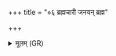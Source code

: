 +++
title = "०६ ब्रह्मचारी जनयन् ब्रह्म"

+++
<details><summary>मूलम् (GR)</summary>

ब्रह्मचारी जनयन् ब्रह्म-  
-अपो लोकं प्रजापतिं  
परमेष्ठिणं विराजम् ।  
गर्भो भूत्वामृतस्य योनाव्  
इन्द्रो भूत्वासुरांस् ततर्ह ॥
</details>